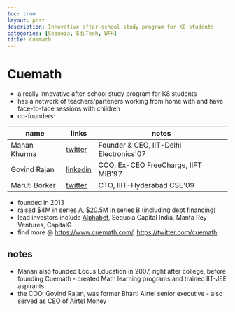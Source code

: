 ```yaml
---
toc: true
layout: post
description: Innovative after-school study program for K8 students
categories: [Sequoia, EduTech, WFH]
title: Cuemath
---
```


# Cuemath

- a really innovative after-school study program for K8 students
- has a network of teachers/parteners working from home with and have face-to-face sessions with children
- co-founders: 

| name|links|notes| 
|---|---|---|
| Manan Khurma | [twitter](https://twitter.com/manankhurma)  | Founder & CEO, IIT-Delhi Electronics'07 |
| Govind Rajan | [linkedin](https://www.linkedin.com/in/govind-rajan-b8b1799/?originalSubdomain=in)  | COO, Ex-CEO FreeCharge, IIFT MIB'97  | 
| Maruti Borker | [twitter](https://twitter.com/marutib?lang=en)  | CTO, IIIT-Hyderabad CSE'09  |

- founded in 2013
- raised $4M in series A, $20.5M in series B (including debt financing)
- lead investors include [Alphabet](https://www.crunchbase.com/organization/alphabet), Sequoia Capital India, Manta Rey Ventures, CapitalG
- find more @ https://www.cuemath.com/, https://twitter.com/cuemath

## notes
- Manan also founded Locus Education in 2007, right after college, before founding Cuemath - created Math learning programs and trained IIT-JEE aspirants
- the COO, Govind Rajan, was former Bharti Airtel senior executive - also served as CEO of Airtel Money


